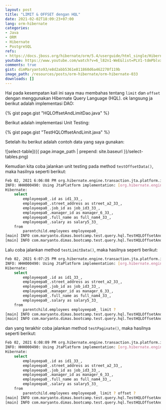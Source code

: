 ```yaml
---
layout: post
title: "LIMIT & OFFSET dengan HQL"
date: 2021-02-02T18:09:23+07:00
lang: orm-hibernate
categories:
- Java
- ORM
- Hibernate
- PostgreSQL
refs: 
- https://docs.jboss.org/hibernate/orm/5.4/userguide/html_single/Hibernate_User_Guide.html#hql
youtube: https://www.youtube.com/watch?v=6_l82n1-WeE&list=PLV1-tdmPblvxHxNh867D1JR4u52LgzeIr&index=57
comments: true
gist: dimMaryanto93/e8d2abb5361e811860d6a462270f119b
image_path: /resources/posts/orm-hibernate/orm-hibernate-033
downloads: []
---
```


Hai pada kesempatan kali ini saya mau membahas tentang `limit` dan `offset` dengan menggunakan Hibernate Query Language (HQL). ok langsung ja berikut adalah implementasi DAO:

{% gist page.gist "HQLOffsetAndLimitDao.java" %}

Berikut adalah implementasi Unit Testing: 

{% gist page.gist "TestHQLOffsetAndLimit.java" %}

Setelah itu berikut adalah contoh data yang saya gunakan:

![select-table]({{ page.image_path | prepend: site.baseurl }}/select-tables.png)

Kemudian kita coba jalankan unit testing pada method `testOffsetData()`, maka hasilnya seperti berikut:

```bash
Feb 02, 2021 6:06:08 PM org.hibernate.engine.transaction.jta.platform.internal.JtaPlatformInitiator initiateService
INFO: HHH000490: Using JtaPlatform implementation: [org.hibernate.engine.transaction.jta.platform.internal.NoJtaPlatform]
Hibernate: 
    select
        employeepa0_.id as id1_33_,
        employeepa0_.street_address as street_a2_33_,
        employeepa0_.job_id as job_id3_33_,
        employeepa0_.manager_id as manager_6_33_,
        employeepa0_.full_name as full_nam4_33_,
        employeepa0_.salary as salary5_33_ 
    from
        parentchild.employees employeepa0_
[main] INFO com.maryanto.dimas.bootcamp.test.query.hql.TestHQLOffsetAndLimit - data: {size: 5, element: [Insan, Hari Sapto Adi, Abdul, Dea, Putri]}
[main] INFO com.maryanto.dimas.bootcamp.test.query.hql.TestHQLOffsetAndLimit - destroy hibernate session!
```

Lalu coba jalankan method `testLimitData()`, maka hasilnya seperti berikut:

```bash
Feb 02, 2021 6:07:25 PM org.hibernate.engine.transaction.jta.platform.internal.JtaPlatformInitiator initiateService
INFO: HHH000490: Using JtaPlatform implementation: [org.hibernate.engine.transaction.jta.platform.internal.NoJtaPlatform]
Hibernate: 
    select
        employeepa0_.id as id1_33_,
        employeepa0_.street_address as street_a2_33_,
        employeepa0_.job_id as job_id3_33_,
        employeepa0_.manager_id as manager_6_33_,
        employeepa0_.full_name as full_nam4_33_,
        employeepa0_.salary as salary5_33_ 
    from
        parentchild.employees employeepa0_ limit ?
[main] INFO com.maryanto.dimas.bootcamp.test.query.hql.TestHQLOffsetAndLimit - data: {size: 4, element: [Dimas Maryanto, Muhamad Yusuf, Prima, Insan]}
[main] INFO com.maryanto.dimas.bootcamp.test.query.hql.TestHQLOffsetAndLimit - destroy hibernate session!
```

dan yang terakhir coba jalankan method `testPaginate()`, maka hasilnya seperti berikut:

```bash
Feb 02, 2021 6:08:09 PM org.hibernate.engine.transaction.jta.platform.internal.JtaPlatformInitiator initiateService
INFO: HHH000490: Using JtaPlatform implementation: [org.hibernate.engine.transaction.jta.platform.internal.NoJtaPlatform]
Hibernate: 
    select
        employeepa0_.id as id1_33_,
        employeepa0_.street_address as street_a2_33_,
        employeepa0_.job_id as job_id3_33_,
        employeepa0_.manager_id as manager_6_33_,
        employeepa0_.full_name as full_nam4_33_,
        employeepa0_.salary as salary5_33_ 
    from
        parentchild.employees employeepa0_ limit ? offset ?
[main] INFO com.maryanto.dimas.bootcamp.test.query.hql.TestHQLOffsetAndLimit - data: {size: 3, element: [Abdul, Dea, Putri]}
[main] INFO com.maryanto.dimas.bootcamp.test.query.hql.TestHQLOffsetAndLimit - destroy hibernate session!
```